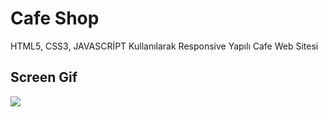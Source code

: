 # Cafe Shop

HTML5, CSS3, JAVASCRİPT Kullanılarak Responsive Yapılı Cafe Web Sitesi

<h2>Screen Gif</h2>

![](screen.gif)
